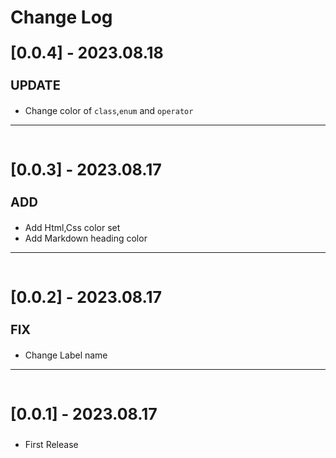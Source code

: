 # Change Log

<p style="font-size: 25px; font-weight: bold" >[0.0.4] - 2023.08.18</p>
<p style="font-size: 20px; font-weight: bold" >UPDATE</p>

- Change color of `class`,`enum` and `operator`
---
<br>
<p style="font-size: 25px; font-weight: bold" >[0.0.3] - 2023.08.17</p>
<p style="font-size: 20px; font-weight: bold" >ADD</p>

- Add Html,Css color set
- Add Markdown heading color
---
<br>
<p style="font-size: 25px; font-weight: bold" >[0.0.2] - 2023.08.17</p>
<p style="font-size: 20px; font-weight: bold" >FIX</p>

- Change Label name
---
<br/>
<p style="font-size: 25px; font-weight: bold" >[0.0.1] - 2023.08.17</p>
<p style="font-size: 25px; font-weight: bold" ></p>

- First Release
